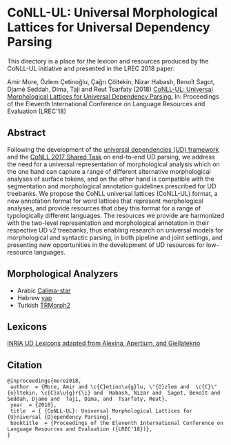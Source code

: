 # CoNLL-UL: Universal Morphological Lattices for Universal Dependency Parsing

This directory is a place for the lexicon and resources produced by the CoNLL-UL initiative and presented in the LREC 2018 paper:

Amir More, Özlem Çetinoğlu, Çağrı Çöltekin, Nizar Habash, Benoît Sagot,
Djamé Seddah, Dima, Taji and Reut Tsarfaty (2018)
[CoNLL-UL: Universal Morphological Lattices for Universal Dependency Parsing.](http://coltekin.net/cagri/papers/more2018.pdf)
In: Proceedings of the Eleventh International Conference
on Language Resources and Evaluation (LREC'18) 

## Abstract
Following the development of the [universal dependencies (UD) framework](http://universaldependencies.org) and the [CoNLL 2017 Shared Task](http://universaldependencies.org/conll17/) on end-to-end UD
parsing, we address the need for a universal representation of morphological analysis which on the one hand can capture a range
of different alternative morphological analyses of surface tokens, and on the other hand is compatible with the segmentation and
morphological annotation guidelines prescribed for UD treebanks. We propose the CoNLL universal lattices (CoNLL-UL) format, a
new annotation format for word lattices that represent morphological analyses, and provide resources that obey this format for a range
of typologically different languages. The resources we provide are harmonized with the two-level representation and morphological
annotation in their respective UD v2 treebanks, thus enabling research on universal models for morphological and syntactic parsing,
in both pipeline and joint settings, and presenting new opportunities in the development of UD resources for low-resource languages.

## Morphological Analyzers
* Arabic [Calima-star](https://camel.abudhabi.nyu.edu/calima-star/)
* Hebrew [yap](https://github.com/habeanf/yap)
* Turkish [TRMorph2](https://github.com/coltekin/TRmorph/tree/trmorph2)

## Lexicons
[INRIA UD Lexicons adapted from Alexina, Apertium, and Giellatekno](http://alpage.inria.fr/~sagot/udlexicons.html)

## Citation
```
@inproceedings{more2018,
 author  = {More, Amir and \c{C}etino\u{g}lu, \"{O}zlem and  \c{C}\"{o}ltekin, \c{C}a\u{g}r{\i} and  Habash, Nizar and  Sagot, Benoît and  Seddah, Djamé and  Taji, Dima, and  Tsarfaty, Reut},
 year  = {2018},
 title  = { {CoNLL-UL}: Universal Morphological Lattices for {U}niversal {D}ependency Parsing},
 booktitle  = {Proceedings of the Eleventh International Conference on Language Resources and Evaluation ({LREC'18})},
}
```
